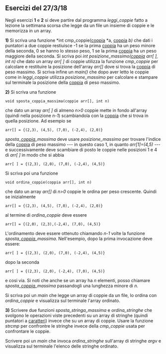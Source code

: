 Esercizi del 27/3/18
--------------------

Negli esercizi **1** e **2** si deve partire dal programma *leggi_coppie* fatto a lezione la settimana scorsa che legge da un file un insieme di coppie e le memorizza in un array.

**1)** Si scriva una funzione *int cmp_coppie([coppia](https://www.dir.uniupo.it/mod/resource/view.php?id=165099 "coppia") *a, [coppia](https://www.dir.uniupo.it/mod/resource/view.php?id=165099 "coppia") *b)* che dati i puntatori a due coppie restiuisce -1 se la prima [coppia](https://www.dir.uniupo.it/mod/resource/view.php?id=165099 "coppia") ha un peso minore della seconda, 0 se hanno lo stesso peso, 1 se la prima [coppia](https://www.dir.uniupo.it/mod/resource/view.php?id=165099 "coppia") ha un peso maggiore della seconda. Si scriva poi *int posizione_massimo([coppia](https://www.dir.uniupo.it/mod/resource/view.php?id=165099 "coppia") arr[ ], int n)* che dato un array *arr[ ]* di coppie utilizza la funzione *cmp_coppie* per calcolare e restituire la posizione dell'array *arr[]* dove si trova la [coppia](https://www.dir.uniupo.it/mod/resource/view.php?id=165099 "coppia") di peso massimo. Si scriva infine un *main()* che dopo aver letto le coppie come in *leggi_coppie* utilizza *posizione_massimo* per calcolare e stampare sul terminale la posizione della [coppia](https://www.dir.uniupo.it/mod/resource/view.php?id=165099 "coppia") di peso massimo.

**2)** Si scriva una funzione

```
void sposta_coppia_massima(coppie arr[], int n)

```

che dato un array *arr[ ]* di almeno *n>0* coppie mette in fondo all'array (quindi nella posizione *n-1*) scambiandola con la [coppia](https://www.dir.uniupo.it/mod/resource/view.php?id=165099 "coppia") che si trova in quella posizione. Ad esempio se

```
arr[] = {(2,3), (4,5), (7,0), (-2,4), (2,0)}

```

*sposta_[coppia](https://www.dir.uniupo.it/mod/resource/view.php?id=165099 "coppia")_massima* deve usare *posizione_massimo* per trovare l'indice della [coppia](https://www.dir.uniupo.it/mod/resource/view.php?id=165099 "coppia") di peso massimo --- in questo caso 1, in quanto *arr[1]=(4,5)* --- e successivamente deve scambiare di posto le coppie nelle posizioni 1 e 4 di *arr[ ]* in modo che si abbia

```
arr[ ] = {(2,3), (2,0), (7,0), (-2,4), (4,5)}

```

Si scriva poi una funzione

```
void ordina_coppie(coppia arr[], int n)

```

che dato un array *arr[]* di *n>0* coppie le ordina per peso crescente. Quindi se inizialmente

```
arr[] = {(2,3), (4,5), (7,0), (-2,4), (2,0)}

```

al termine di *ordina_coppie* deve essere

```
arr[] = {(2,0), (2,3),(-2,4), (7,0), (4,5)}

```

L'ordinamento deve essere ottenuto chiamando *n-1* volte la funzione *sposta_[coppia](https://www.dir.uniupo.it/mod/resource/view.php?id=165099 "coppia")_massima*. Nell'esempio, dopo la prima invocazione deve essere:

```
arr[ ] = {(2,3), (2,0), (7,0), (-2,4), (4,5)}

```

dopo la seconda

```
arr[ ] = {(2,3), (2,0), (-2,4), (7,0), (4,5)}

```

e così via. Si noti che anche se un array ha *n* elementi, posso chiamare *sposta_[coppia](https://www.dir.uniupo.it/mod/resource/view.php?id=165099 "coppia")_massima* passandogli una lunghezza minore di *n*.

Si scriva poi un *main* che legge un array di coppie da un file, lo ordina con *ordina_coppie* e visualizza sul terminale l'array ordinato.

**3)** Scrivere due funzioni *sposta_stringa_massima* e *ordina_stringhe* che svolgono le operazioni viste precedenti su un array di stringhe (quindi puntatori a [caratteri](https://www.dir.uniupo.it/mod/resource/view.php?id=164394 "caratteri")) invece che su un array di coppie. Usare la funzione *strcmp* per confrontre le stringhe invece della *cmp_coppie* usata per confrontare le coppie.

Scrivere poi un *main* che invoca *ordina_stringhe* sull'array di stringhe *argv* e visualizza sul terminale l'elenco delle stringhe ordinato.